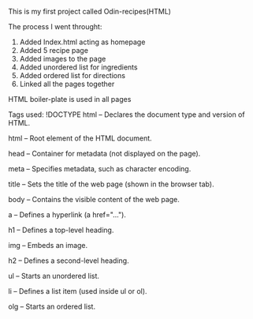 This is my first project called Odin-recipes(HTML)

The process I went throught:
1. Added Index.html acting as homepage
2. Added 5 recipe page
3. Added images to the page
4. Added unordered list for ingredients
5. Added ordered list for directions
6. Linked all the pages together

HTML boiler-plate is used in all pages

Tags used: 
!DOCTYPE html – Declares the document type and version of HTML.

html – Root element of the HTML document.

head – Container for metadata (not displayed on the page).

meta – Specifies metadata, such as character encoding.

title – Sets the title of the web page (shown in the browser tab).

body – Contains the visible content of the web page.

a – Defines a hyperlink (a href="...").

h1 – Defines a top-level heading.

img – Embeds an image.

h2 – Defines a second-level heading.

ul – Starts an unordered list.

li – Defines a list item (used inside ul or ol).

olg – Starts an ordered list.